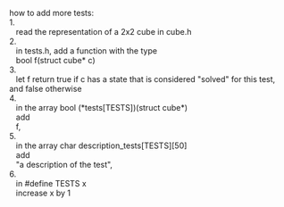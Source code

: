 how to add more tests:<br />
1.<br />
&nbsp;&nbsp; read the representation of a 2x2 cube in cube.h<br />
2.<br />
&nbsp;&nbsp; in tests.h, add a function with the type<br /> 
&nbsp;&nbsp; bool f(struct cube\* c)<br />
3.<br /> 
&nbsp;&nbsp; let f return true if c has a state that is considered "solved" for this test, and false otherwise<br />
4.<br /> 
&nbsp;&nbsp; in the array bool (\*tests[TESTS])(struct cube\*)<br />
&nbsp;&nbsp; add<br />
&nbsp;&nbsp; f,<br />
5.<br /> 
&nbsp;&nbsp; in the array char description_tests[TESTS][50]<br />
&nbsp;&nbsp; add<br /> 
&nbsp;&nbsp; "a description of the test",<br />
6.<br /> 
&nbsp;&nbsp; in #define TESTS x<br />
&nbsp;&nbsp; increase x by 1<br />
